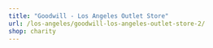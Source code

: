 ```yaml
---
title: "Goodwill - Los Angeles Outlet Store"
url: /los-angeles/goodwill-los-angeles-outlet-store-2/
shop: charity
---
```

